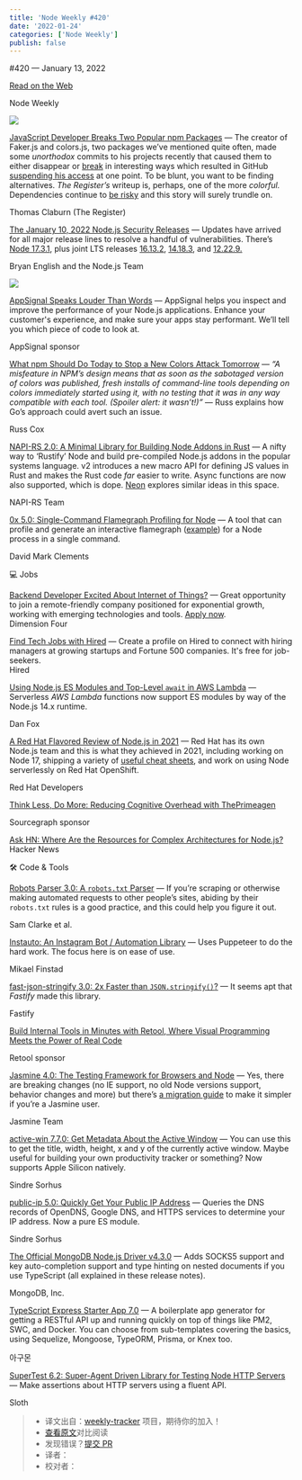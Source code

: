 ```yaml
---
title: 'Node Weekly #420'
date: '2022-01-24'
categories: ['Node Weekly']
publish: false
---
```

#​420 — January 13, 2022

[Read on the Web](https://nodeweekly.com/link/118369/web)

Node Weekly

[![](https://res.cloudinary.com/cpress/image/upload/w_1280,e_sharpen:60/atob1apx6ssqgdj3e7bg.jpg)](https://nodeweekly.com/link/118370/web)

[JavaScript Developer Breaks Two Popular npm Packages](https://nodeweekly.com/link/118370/web "www.theregister.com") — The creator of Faker.js and colors.js, two packages we’ve mentioned quite often, made some _unorthodox_ commits to his projects recently that caused them to either disappear or [break](https://nodeweekly.com/link/118371/web) in interesting ways which resulted in GitHub [suspending his access](https://nodeweekly.com/link/118372/web) at one point. To be blunt, you want to be finding alternatives. _The Register’s_ writeup is, perhaps, one of the more _colorful._ Dependencies continue to [be risky](https://nodeweekly.com/link/118373/web) and this story will surely trundle on.

Thomas Claburn (The Register)

[The January 10, 2022 Node.js Security Releases](https://nodeweekly.com/link/118374/web "nodejs.org") — Updates have arrived for all major release lines to resolve a handful of vulnerabilities. There’s [Node 17.3.1](https://nodeweekly.com/link/118375/web), plus joint LTS releases [16.13.2](https://nodeweekly.com/link/118376/web), [14.18.3](https://nodeweekly.com/link/118377/web), and [12.22.9.](https://nodeweekly.com/link/118378/web)

Bryan English and the Node.js Team

[![](https://copm.s3.amazonaws.com/1eddf7b4.png)](https://nodeweekly.com/link/118379/web)

[AppSignal Speaks Louder Than Words](https://nodeweekly.com/link/118379/web "www.appsignal.com") — AppSignal helps you inspect and improve the performance of your Node.js applications. Enhance your customer's experience, and make sure your apps stay performant. We’ll tell you which piece of code to look at.

AppSignal sponsor

[What npm Should Do Today to Stop a New Colors Attack Tomorrow](https://nodeweekly.com/link/118380/web "research.swtch.com") — _“A misfeature in NPM’s design means that as soon as the sabotaged version of colors was published, fresh installs of command-line tools depending on colors immediately started using it, with no testing that it was in any way compatible with each tool. (Spoiler alert: it wasn’t!)”_ — Russ explains how Go’s approach could avert such an issue.

Russ Cox

[NAPI-RS 2.0: A Minimal Library for Building Node Addons in Rust](https://nodeweekly.com/link/118381/web "napi.rs") — A nifty way to ‘Rustify’ Node and build pre-compiled Node.js addons in the popular systems language. v2 introduces a new macro API for defining JS values in Rust and makes the Rust code _far_ easier to write. Async functions are now also supported, which is dope. [Neon](https://nodeweekly.com/link/118382/web) explores similar ideas in this space.

NAPI-RS Team

[0x 5.0: Single-Command Flamegraph Profiling for Node](https://nodeweekly.com/link/118383/web "github.com") — A tool that can profile and generate an interactive flamegraph ([example](https://nodeweekly.com/link/118384/web)) for a Node process in a single command.

David Mark Clements

💻 Jobs

[Backend Developer Excited About Internet of Things?](https://nodeweekly.com/link/118385/web) — Great opportunity to join a remote-friendly company positioned for exponential growth, working with emerging technologies and tools. [Apply now](https://nodeweekly.com/link/118385/web).  
Dimension Four

[Find Tech Jobs with Hired](https://nodeweekly.com/link/118386/web) — Create a profile on Hired to connect with hiring managers at growing startups and Fortune 500 companies. It's free for job-seekers.  
Hired

[Using Node.js ES Modules and Top-Level `await` in AWS Lambda](https://nodeweekly.com/link/118387/web "aws.amazon.com") — Serverless _AWS Lambda_ functions now support ES modules by way of the Node.js 14.x runtime.

Dan Fox

[A Red Hat Flavored Review of Node.js in 2021](https://nodeweekly.com/link/118388/web "developers.redhat.com") — Red Hat has its own Node.js team and this is what they achieved in 2021, including working on Node 17, shipping a variety of [useful cheat sheets](https://nodeweekly.com/link/118389/web), and work on using Node serverlessly on Red Hat OpenShift.

Red Hat Developers

[Think Less, Do More: Reducing Cognitive Overhead with ThePrimeagen](https://nodeweekly.com/link/118390/web "about.sourcegraph.com")

Sourcegraph sponsor

[Ask HN: Where Are the Resources for Complex Architectures for Node.js?](https://nodeweekly.com/link/118391/web)  
Hacker News

🛠 Code & Tools

[Robots Parser 3.0: A `robots.txt` Parser](https://nodeweekly.com/link/118392/web "github.com") — If you’re scraping or otherwise making automated requests to other people’s sites, abiding by their `robots.txt` rules is a good practice, and this could help you figure it out.

Sam Clarke et al.

[Instauto: An Instagram Bot / Automation Library](https://nodeweekly.com/link/118393/web "github.com") — Uses Puppeteer to do the hard work. The focus here is on ease of use.

Mikael Finstad

[fast-json-stringify 3.0: 2x Faster than `JSON.stringify()`?](https://nodeweekly.com/link/118394/web "github.com") — It seems apt that _Fastify_ made this library.

Fastify

[Build Internal Tools in Minutes with Retool, Where Visual Programming Meets the Power of Real Code](https://nodeweekly.com/link/118395/web "retool.com")

Retool sponsor

[Jasmine 4.0: The Testing Framework for Browsers and Node](https://nodeweekly.com/link/118396/web "github.com") — Yes, there are breaking changes (no IE support, no old Node versions support, behavior changes and more) but there’s [a migration guide](https://nodeweekly.com/link/118397/web) to make it simpler if you’re a Jasmine user.

Jasmine Team

[active-win 7.7.0: Get Metadata About the Active Window](https://nodeweekly.com/link/118398/web "github.com") — You can use this to get the title, width, height, x and y of the currently active window. Maybe useful for building your own productivity tracker or something? Now supports Apple Silicon natively.

Sindre Sorhus

[public-ip 5.0: Quickly Get Your Public IP Address](https://nodeweekly.com/link/118399/web "github.com") — Queries the DNS records of OpenDNS, Google DNS, and HTTPS services to determine your IP address. Now a pure ES module.

Sindre Sorhus

[The Official MongoDB Node.js Driver v4.3.0](https://nodeweekly.com/link/118400/web "github.com") — Adds SOCKS5 support and key auto-completion support and type hinting on nested documents if you use TypeScript (all explained in these release notes).

MongoDB, Inc.

[TypeScript Express Starter App 7.0](https://nodeweekly.com/link/118401/web "github.com") — A boilerplate app generator for getting a RESTful API up and running quickly on top of things like PM2, SWC, and Docker. You can choose from sub-templates covering the basics, using Sequelize, Mongoose, TypeORM, Prisma, or Knex too.

아구몬

[SuperTest 6.2: Super-Agent Driven Library for Testing Node HTTP Servers](https://nodeweekly.com/link/118402/web "github.com") — Make assertions about HTTP servers using a fluent API.

Sloth
> * 译文出自：[weekly-tracker](https://github.com/FEDarling/weekly-tracker) 项目，期待你的加入！
> * [查看原文]()对比阅读
> * 发现错误？[提交 PR](https://github.com/FEDarling/weekly-tracker/blob/main/)
> * 译者：
> * 校对者：

